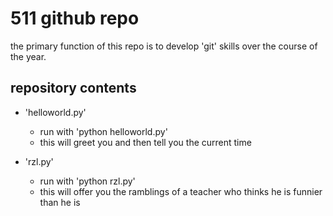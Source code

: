 # 511 github repo

the primary function of this repo is to develop 'git' skills over the course of the year.

## repository contents

+ 'helloworld.py'
    + run with 'python helloworld.py'
    + this will greet you and then tell you the current time

+ 'rzl.py'
    + run with 'python rzl.py'
    + this will offer you the ramblings of a teacher who thinks he is funnier than he is
